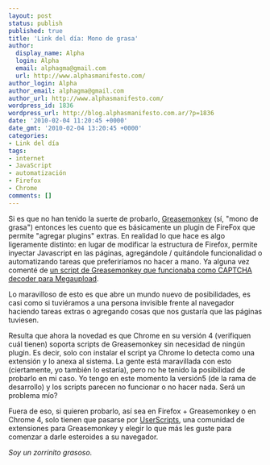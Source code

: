 ```yaml
---
layout: post
status: publish
published: true
title: 'Link del día: Mono de grasa'
author:
  display_name: Alpha
  login: Alpha
  email: alphagma@gmail.com
  url: http://www.alphasmanifesto.com/
author_login: Alpha
author_email: alphagma@gmail.com
author_url: http://www.alphasmanifesto.com/
wordpress_id: 1836
wordpress_url: http://blog.alphasmanifesto.com.ar/?p=1836
date: '2010-02-04 11:20:45 +0000'
date_gmt: '2010-02-04 13:20:45 +0000'
categories:
- Link del día
tags:
- internet
- JavaScript
- automatización
- Firefox
- Chrome
comments: []
---
```


Si es que no han tenido la suerte de probarlo, <a href="https://addons.mozilla.org/en-US/firefox/addon/748">Greasemonkey</a> (sí, "mono de grasa") entonces les cuento que es básicamente un plugin de FireFox que permite "agregar plugins" extras. En realidad lo que hace es algo ligeramente distinto: en lugar de modificar la estructura de Firefox, permite inyectar Javascript en las páginas, agregándole / quitándole funcionalidad o automatizando tareas que preferiríamos no hacer a mano. Ya alguna vez comenté de <a href="https://blog.alphasmanifesto.com.ar/2009/02/12/link-del-dia-javascript-captcha-decoder/">un script de Greasemonkey que funcionaba como CAPTCHA decoder para Megaupload</a>.

Lo maravilloso de esto es que abre un mundo nuevo de posibilidades, es casi como si tuviéramos a una persona invisible frente al navegador haciendo tareas extras o agregando cosas que nos gustaría que las páginas tuviesen.

Resulta que ahora la novedad es que Chrome en su versión 4 (verifiquen cuál tienen) soporta scripts de Greasemonkey sin necesidad de ningún plugin. Es decir, solo con instalar el script ya Chrome lo detecta como una extensión y lo anexa al sistema. La gente está maravillada con esto (ciertamente, yo también lo estaría), pero no he tenido la posibilidad de probarlo en mi caso. Yo tengo en este momento la versión5 (de la rama de desarrollo) y los scripts parecen no funcionar o no hacer nada. Será un problema mío?

Fuera de eso, si quieren probarlo, así sea en Firefox + Greasemonkey o en Chrome 4, solo tienen que pasarse por <a href="http://userscripts.org/">UserScripts</a>, una comunidad de extensiones para Greasemonkey y elegir lo que más les guste para comenzar a darle esteroides a su navegador.

_Soy un zorrinito grasoso._
